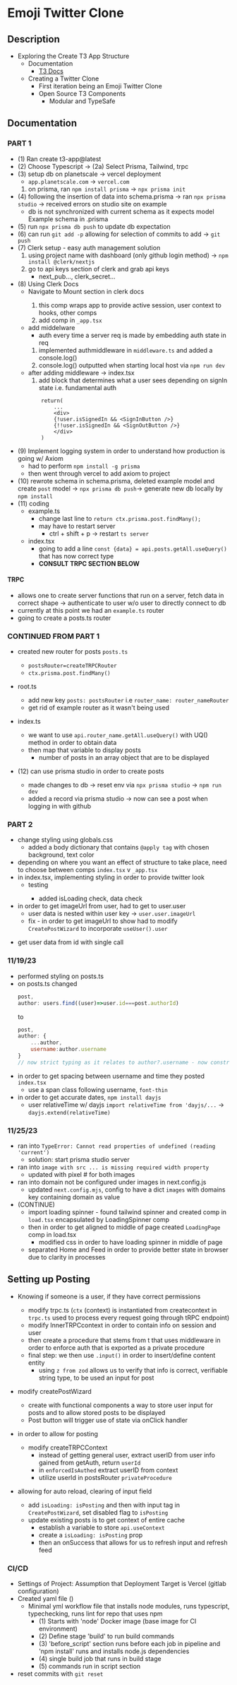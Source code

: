# Emoji Twitter Clone
## Description
- Exploring the Create T3 App Structure
    - Documentation
        - [T3 Docs](https://create.t3.gg/)
    - Creating a Twitter Clone
        * First iteration being an Emoji Twitter Clone
        * Open Source T3 Components
            - Modular and TypeSafe
## Documentation
### PART 1
- (1) Ran create t3-app@latest
- (2) Choose Typescript -> (2a) Select Prisma, Tailwind, trpc
- (3) setup db on planetscale -> vercel deployment
    * `app.planetscale.com` -> `vercel.com`
    1. on prisma, ran `npm install prisma` -> `npx prisma init`
- (4) following the insertion of data into schema.prisma -> ran `npx prisma studio` -> received errors on studio site on example
    * db is not synchronized with current schema as it expects model Example schema in .prisma
- (5) run `npx prisma db push` to update db expectation
- (6) can run `git add -p` allowing for selection of commits to add -> `git push`
- (7) Clerk setup - easy auth management solution
    1. using project name with dashboard (only github login method) -> `npm install @clerk/nextjs`
    2. go to api keys section of clerk and grab api keys
        * next_pub..., clerk_secret...
- (8)  Using Clerk Docs
    * Navigate to Mount <ClerkProvider /> section in clerk docs
        1. this comp wraps app to provide active session, user context to hooks, other comps
        2. add comp in `_app.tsx`
    * add middelware
        * auth every time a server req is made by embedding auth state in req
        1. implemented authmiddleware in `middleware.ts` and added a console.log()
        2. console.log() outputted when starting local host via `npm run dev`
    * after adding middleware -> index.tsx
        1. add block that determines what a user sees depending on signIn state i.e. fundamental auth
        ```tsx
            return(
                ...
                <div>
                {!user.isSignedIn && <SignInButton />}
                {!!user.isSignedIn && <SignOutButton />}
                </div>
            )
        ```
- (9) Implement logging system in order to understand how production is going w/ Axiom
    * had to perform `npm install -g prisma`
    * then went through vercel to add axiom to project
- (10) rewrote schema in schema.prisma, deleted example model and create `post` model -> `npx prisma db push`-> generate new db locally by `npm install`
- (11) coding
    - example.ts
        * change last line to `return ctx.prisma.post.findMany();`
        * may have to restart server
            - ctrl + shift + p -> restart `ts server`
    - index.tsx
        * going to add a line `const {data} = api.posts.getAll.useQuery()` that has now correct type
        * __CONSULT TRPC SECTION BELOW__

#### TRPC
* allows one to create server functions that run on a server, fetch data in correct shape -> authenticate to user w/o user to directly connect to db
* currently at this point we had an `example.ts` router
* going to create a posts.ts router

### CONTINUED FROM PART 1
- created new router for posts `posts.ts`
    * `postsRouter=createTRPCRouter`
    * `ctx.prisma.post.findMany()`
- root.ts
    * add new key `posts: postsRouter` i.e `router_name: router_nameRouter`
    * get rid of example router as it wasn't being used
- index.ts
    * we want to use `api.router_name.getAll.useQuery()` with UQ() method in order to obtain data
    * then map that variable to display posts
        - number of posts in an array object that are to be displayed

- (12) can use prisma studio in order to create posts
    * made changes to db -> reset env via `npx prisma studio` -> `npm run dev `
    * added a record via prisma studio -> now can see a post when logging in with github

### PART 2
- change styling using globals.css
    * added a body dictionary that contains `@apply tag` with chosen background, text color
- depending on where you want an effect of structure to take place, need to choose between comps `index.tsx` v `_app.tsx`
- in index.tsx, implementing styling in order to provide twitter look
    * testing <div className='flex flex-col'>
        - added isLoading check, data check
- in order to get imageUrl from user, had to get to user.user
    * user data is nested within user key -> `user.user.imageUrl`
    * fix - in order to get imageUrl to show had to modify `CreatePostWizard` to incorporate `useUser().user`
* get user data from id with single call

### 11/19/23
- performed styling on posts.ts
- on posts.ts changed
    ```js
    post,
    author: users.find((user)=>user.id===post.authorId)
    ```
    to
    ```js
    post,
    author: {
        ...author,
        username:author.username
    }
    // now strict typing as it relates to author?.username - now constrained to type string
    ```
- in order to get spacing between username and time they posted `index.tsx`
    * use a span class following username, `font-thin`
- in order to get accurate dates, `npm install dayjs`
    * user relativeTime w/ dayjs `import relativeTime from 'dayjs/...` -> `dayjs.extend(relativeTime)`

### 11/25/23
- ran into `TypeError: Cannot read properties of undefined (reading 'current')`
    * solution: start prisma studio server
- ran into `image with src ... is missing required width property`
    * updated with pixel # for both images
- ran into domain not be configured under images in next.config.js
    - updated `next.config.mjs`, config to have a dict `images` with domains key containing domain as value
- (CONTINUE)
    * import loading spinner - found tailwind spinner and created comp in `load.tsx` encapsulated by LoadingSpinner comp
    * then in order to get aligned to middle of page created `LoadingPage` comp in load.tsx
        - modified css in order to have loading spinner in middle of page
    * separated Home and Feed in order to provide better state in browser due to clarity in processes

## Setting up Posting
- Knowing if someone is a user, if they have correct permissions
    * modify trpc.ts (`ctx` (context) is instantiated from createcontext in `trpc.ts` used to process every request going through tRPC endpoint)
    * modify InnerTRPCcontext in order to contain info on session and user
    * then create a procedure that stems from t that uses middleware in order to enforce auth that is exported as a private procedure
    - final step: we then use `.input()` in order to insert/define content entity
        * using `z from zod` allows us to verify that info is correct, verifiable string type, to be used an input for post

- modify createPostWizard
    * create with functional components a way to store user input for posts and to allow stored posts to be displayed
    * Post button will trigger use of state via onClick handler

- in order to allow for posting
    *  modify createTRPCContext
        - instead of getting general user, extract userID from user info gained from getAuth, return `userId`
        - in `enforcedIsAuthed` extract userID from context
        - utilize userId in postsRouter `privateProcedure`

- allowing for auto reload, clearing of input field
    * add `isLoading: isPosting` and then with input tag in `CreatePostWizard`, set disabled flag to `isPosting`
    * update existing posts is to get context of entire cache
        - establish a variable to store `api.useContext`
        - create a `isLoading: isPosting` prop
        - then an onSuccess that allows for us to refresh input and refresh feed

### CI/CD
- Settings of Project: Assumption that Deployment Target is Vercel (gitlab configuration)
- Created yaml file ()
    - Minimal yml workflow file that installs node modules, runs typescript, typechecking, runs lint for repo that uses npm
        - (1) Starts with 'node' Docker image (base image for CI environment)
        - (2) Define stage 'build' to run build commands
        - (3) 'before_script' section runs before each job in pipeline and 'npm install' runs and installs node.js dependencies
        - (4) single build job that runs in build stage
        - (5) commands run in script section
- reset commits with `git reset`
